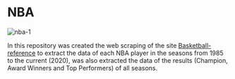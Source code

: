 # NBA

![nba-1](https://user-images.githubusercontent.com/52248363/96038819-1d768580-0e3e-11eb-88fb-da0a42fa97df.jpg)

In this repository was created the web scraping of the site <a href="https://www.basketball-reference.com/">Basketball-reference</a> to extract the data of each NBA player in the seasons from 1985 to the current (2020), was also extracted the data of the results (Champion, Award Winners and Top Performers) of all seasons.

